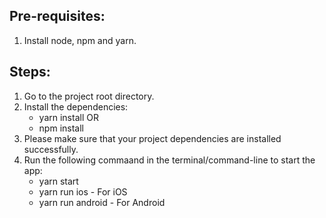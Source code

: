 ## Pre-requisites:
1. Install node, npm and yarn.

## Steps:
1. Go to the project root directory.
2. Install the dependencies:
    - yarn install
         OR
    - npm install
3. Please make sure that your project dependencies are installed successfully.
4. Run the following commaand in the terminal/command-line to start the app:
    - yarn start
    - yarn run ios - For iOS
    - yarn run android - For Android